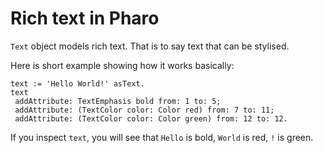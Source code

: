 # Rich text in Pharo

`Text` object models rich text. That is to say text that can be stylised.

Here is short example showing how it works basically:

```Smalltalk
text := 'Hello World!' asText.
text
 addAttribute: TextEmphasis bold from: 1 to: 5;
 addAttribute: (TextColor color: Color red) from: 7 to: 11;
 addAttribute: (TextColor color: Color green) from: 12 to: 12.
```

If you inspect `text`, you will see that `Hello` is bold, `World` is red, `!` is green.
